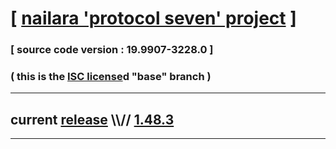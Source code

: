 
# [ [nailara 'protocol seven' project](http://src.nailara.net/) ]

### [ source code version : 19.9907-3228.0 ]

### ( this is the [ISC license](license)d "base" branch )
---
## current [release](https://github.com/anotherlink/nailara/releases) \\\\// [1.48.3](https://github.com/anotherlink/nailara/releases/tag/1.48.3)
---
